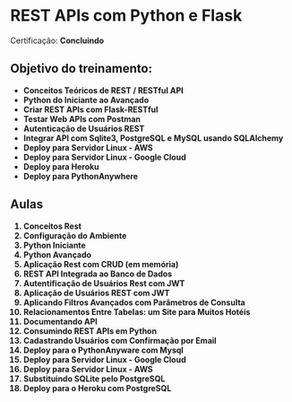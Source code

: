 # REST APIs com Python e Flask

Certificação: <b>Concluindo<b>

<h2>Objetivo do treinamento:</h2>

<ul>
    <li>Conceitos Teóricos de REST / RESTful API</li>
    <li>Python do Iniciante ao Avançado</li>
    <li>Criar REST APIs com Flask-RESTful</li>
    <li>Testar Web APIs com Postman</li>
    <li>Autenticação de Usuários REST</li>
    <li>Integrar API com Sqlite3, PostgreSQL e MySQL usando SQLAlchemy</li>
    <li>Deploy para Servidor Linux - AWS</li>
    <li>Deploy para Servidor Linux - Google Cloud</li>
    <li>Deploy para Heroku</li>
    <li>Deploy para PythonAnywhere</li>
</ul>

<h2>Aulas</h2>

<ol>
    <li>Conceitos Rest</li>
    <li>Configuração do Ambiente</li>
    <li>Python Iniciante</li>
    <li>Python Avançado</li>
    <li>Aplicação Rest com CRUD (em memória)</li>
    <li>REST API Integrada ao Banco de Dados</li>
    <li>Autentificação de Usuários Rest com JWT</li>
    <li>Aplicação de Usuários REST com JWT</li>
    <li>Aplicando Filtros Avançados com Parâmetros de Consulta</li>
    <li>Relacionamentos Entre Tabelas: um Site para Muitos Hotéis</li>
    <li>Documentando API</li>
    <li>Consumindo REST APIs em Python</li>
    <li>Cadastrando Usuários com Confirmação por Email</li>
    <li>Deploy para o PythonAnyware com Mysql</li>
    <li>Deploy para Servidor Linux - Google Cloud</li>
    <li>Deploy para Servidor Linux - AWS</li>
    <li>Substituindo SQLite pelo PostgreSQL</li>
    <li>Deploy para o Heroku com PostgreSQL</li>
</ol>











